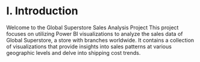 # I. Introduction
Welcome to the Global Superstore Sales Analysis Project This project focuses on utilizing Power BI visualizations to analyze the sales data of Global Superstore, a store with branches worldwide. It contains a collection of visualizations that provide insights into sales patterns at various geographic levels and delve into shipping cost trends.


